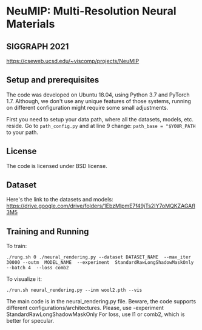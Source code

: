 # NeuMIP: Multi-Resolution Neural Materials
## SIGGRAPH 2021



https://cseweb.ucsd.edu/~viscomp/projects/NeuMIP

## Setup and prerequisites 

The code was developed on Ubuntu 18.04, using Python 3.7 and PyTorch 1.7.
Although, we don't use any unique features of those systems, running on different configuration might require some small adjustments.

First you need to setup your data path, where all the datasets, models, etc. reside. Go to `path_config.py` and at line 9 change:
```path_base = "$YOUR_PATH``` to your path. 

## License
The code is licensed under BSD license. 


## Dataset
Here's the link to the datasets and models:
https://drive.google.com/drive/folders/1EbzMlpmE7f49jTs2IY7oMQKZAGAfl3M5

## Training and Running

To train:
```
./rung.sh 0 ./neural_rendering.py --dataset DATASET_NAME  --max_iter 30000 --outm  MODEL_NAME  --experiment  StandardRawLongShadowMaskOnly  --batch 4  --loss comb2
 ```

 To visualize it:
```
./run.sh neural_rendering.py --inm wool2.pth --vis 
```


The main code is in the neural_rendering.py file. Beware, the code supports different configurations/architectures. Please, use  -experiment  StandardRawLongShadowMaskOnly 
For loss, use l1 or comb2, which is better for specular.
